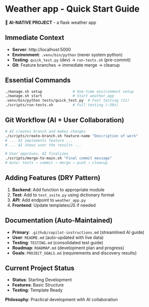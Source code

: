 # Weather app - Quick Start Guide

🤖 **AI-NATIVE PROJECT** - a flask weather app

## Immediate Context

- **Server**: http://localhost:5000
- **Environment**: `.venv/bin/python` (never system python)
- **Testing**: `quick_test.py` (dev) → `run-tests.sh` (pre-commit)
- **Git**: Feature branches → immediate merge → cleanup

## Essential Commands

```bash
./manage.sh setup              # One-time environment setup
./manage.sh start              # Start weather_app
.venv/bin/python tests/quick_test.py  # Fast testing (2s)
./scripts/run-tests.sh         # Full testing (~30s)
```

## Git Workflow (AI + User Collaboration)

```bash
# AI creates branch and makes changes
./scripts/create-branch.sh feature-name "Description of work"
# ... AI implements feature ...
# ... AI shows user the results ...

# User approves, AI finalizes
./scripts/merge-to-main.sh "Final commit message"
# Auto: tests → commit → merge → push → cleanup
```

## Adding Features (DRY Pattern)

1. **Backend**: Add function to appropriate module
2. **Test**: Add to `test_suite.py` using dictionary format
3. **API**: Add endpoint to `weather_app.py`
4. **Frontend**: Update templates/JS if needed

## Documentation (Auto-Maintained)

- **Primary**: `.github/copilot-instructions.md` (streamlined AI guide)
- **User**: `README.md` (auto-updated with live data)
- **Testing**: `TESTING.md` (consolidated test guide)
- **Roadmap**: `ROADMAP.md` (development plan and progress)
- **Goals**: `PROJECT_GOALS.md` (requirements and discovery results)

## Current Project Status

- **Status**: Starting Development
- **Features**: Basic Structure
- **Testing**: Template Ready

**Philosophy**: Practical development with AI collaboration
